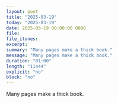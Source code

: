 ```yaml
---
layout: post
title: "2025-03-19"
today: "2025-03-19"
date: 2025-03-19 00:00:00 0000
file:
file_itunes:
excerpt:
summary: "Many pages make a thick book."
message: "Many pages make a thick book."
duration: "01:00"
length: "11444"
explicit: "no"
block: "no"
---
```

Many pages make a thick book.

